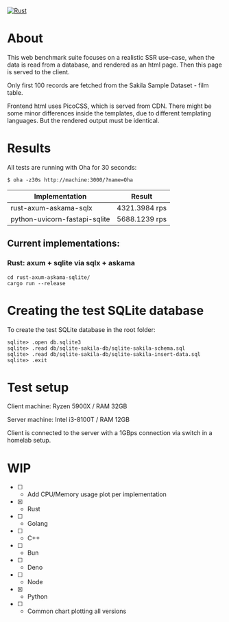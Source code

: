 [![Rust](https://github.com/stanionascu/web-benchmark/actions/workflows/rust.yml/badge.svg)](https://github.com/stanionascu/web-benchmark/actions/workflows/rust.yml)

# About

This web benchmark suite focuses on a realistic SSR use-case, when the data is read
from a database, and rendered as an html page. Then this page is served to the client.

Only first 100 records are fetched from the Sakila Sample Dataset - film table.

Frontend html uses PicoCSS, which is served from CDN. There might be some minor differences inside
the templates, due to different templating languages. But the rendered output must be identical.

# Results

All tests are running with Oha for 30 seconds:
```
$ oha -z30s http://machine:3000/?name=Oha
```

| Implementation                 | Result                  |
| ------------------------------ | ----------------------- |
| rust-axum-askama-sqlx          | 4321.3984 rps           |
| python-uvicorn-fastapi-sqlite  | 5688.1239 rps           |

## Current implementations:
### Rust: axum + sqlite via sqlx + askama
```
cd rust-axum-askama-sqlite/
cargo run --release
```

# Creating the test SQLite database

To create the test SQLite database in the root folder:

```
sqlite> .open db.sqlite3
sqlite> .read db/sqlite-sakila-db/sqlite-sakila-schema.sql
sqlite> .read db/sqlite-sakila-db/sqlite-sakila-insert-data.sql
sqlite> .exit
```

# Test setup

Client machine: Ryzen 5900X / RAM 32GB

Server machine: Intel i3-8100T / RAM 12GB

Client is connected to the server with a 1GBps connection via switch in a homelab setup.

# WIP

- [ ] - Add CPU/Memory usage plot per implementation
- [X] - Rust
- [ ] - Golang
- [ ] - C++
- [ ] - Bun
- [ ] - Deno
- [ ] - Node
- [X] - Python
- [ ] - Common chart plotting all versions
